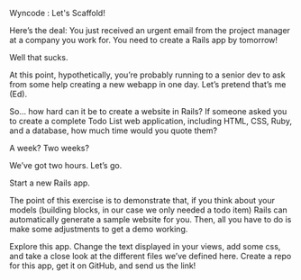 Wyncode : Let's Scaffold!


Here’s the deal: You just received an urgent email from the project manager at a company you work for. You need to create a Rails app by tomorrow!

Well that sucks.

At this point, hypothetically, you’re probably running to a senior dev to ask from some help creating a new webapp in one day. Let’s pretend that’s me (Ed).

So… how hard can it be to create a website in Rails? If someone asked you to create a complete To­do­ List web application, including HTML, CSS, Ruby, and a database, how much time would you quote them?

A week? Two weeks?

We’ve got two hours. Let’s go.

Start a new Rails app.

The point of this exercise is to demonstrate that, if you think about your models (building blocks, in our case we only needed a todo item) Rails can automatically generate a sample website for you. Then, all you have to do is make some adjustments to get a demo working.

Explore this app. Change the text displayed in your views, add some css, and take a close look at the different files we’ve defined here. Create a repo for this app, get it on GitHub, and send us the link!

